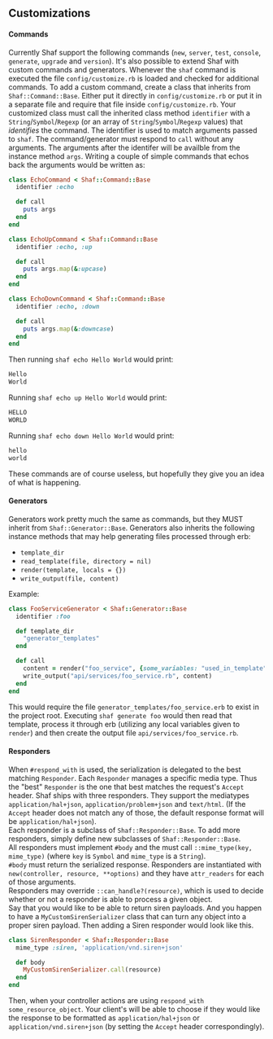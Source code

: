 ## Customizations
#### Commands
Currently Shaf support the following commands (`new`, `server`, `test`, `console`, `generate`, `upgrade` and `version`). It's also possible to extend Shaf with custom commands and generators. Whenever the `shaf` command is executed the file `config/customize.rb` is loaded and checked for additional commands. To add a custom command, create a class that inherits from `Shaf::Command::Base`. Either put it directly in `config/customize.rb` or put it in a separate file and require that file inside `config/customize.rb`. Your customized class must call the inherited class method `identifier` with a `String`/`Symbol`/`Regexp` (or an array of `String`/`Symbol`/`Regexp` values) that _identifies_ the command. The identifier is used to match arguments passed to `shaf`. The command/generator must respond to `call` without any arguments. The arguments after the identifer will be availble from the instance method `args`. Writing a couple of simple commands that echos back the arguments would be written as:
```ruby
class EchoCommand < Shaf::Command::Base
  identifier :echo

  def call
    puts args
  end
end

class EchoUpCommand < Shaf::Command::Base
  identifier :echo, :up

  def call
    puts args.map(&:upcase)
  end
end

class EchoDownCommand < Shaf::Command::Base
  identifier :echo, :down

  def call
    puts args.map(&:downcase)
  end
end
```
Then running `shaf echo Hello World` would print:
```sh
Hello
World
```
Running `shaf echo up Hello World` would print:
```sh
HELLO
WORLD
```
Running `shaf echo down Hello World` would print:
```sh
hello
world
```
These commands are of course useless, but hopefully they give you an idea of what is happening.  

#### Generators
Generators work pretty much the same as commands, but they MUST inherit from `Shaf::Generator::Base`. Generators also inherits the following instance methods that may help generating files processed through erb:
- `template_dir`
- `read_template(file, directory = nil)`
- `render(template, locals = {})`
- `write_output(file, content)`  

Example:
```ruby
class FooServiceGenerator < Shaf::Generator::Base
  identifier :foo

  def template_dir
    "generator_templates"
  end

  def call
    content = render("foo_service", {some_variables: "used_in_template"})
    write_output("api/services/foo_service.rb", content)
  end
end
```
This would require the file `generator_templates/foo_service.erb` to exist in the project root. Executing `shaf generate foo` would then read that template, process it through erb (utilizing any local variables given to `render`) and then create the output file `api/services/foo_service.rb`.

#### Responders
When `#respond_with` is used, the serialization is delegated to the best matching `Responder`. Each `Responder` manages a specific media type. Thus the "best" `Responder` is the one that best matches the request's `Accept` header.
Shaf ships with three responders. They support the mediatypes `application/hal+json`, `application/problem+json` and `text/html`. (If the `Accept` header does not match any of those, the default response format will be `application/hal+json`).  
Each responder is a subclass of `Shaf::Responder::Base`. To add more responders, simply define new subclasses of `Shaf::Responder::Base`.  
All responders must implement `#body` and the must call `::mime_type(key, mime_type)` (where `key` is `Symbol` and `mime_type` is a `String`).  
`#body` must return the serialized response.
Responders are instantiated with `new(controller, resource, **options)` and they have `attr_readers` for each of those arguments.  
Responders may override `::can_handle?(resource)`, which is used to decide whether or not a responder is able to process a given object.  
Say that you would like to be able to return siren payloads. And you happen to have a `MyCustomSirenSerializer` class that can turn any object into a proper siren payload. Then adding a Siren responder would look like this.
```ruby
class SirenResponder < Shaf::Responder::Base
  mime_type :siren, 'application/vnd.siren+json'

  def body
    MyCustomSirenSerializer.call(resource)
  end
end
```

Then, when your controller actions are using `respond_with some_resource_object`. Your client's will be able to choose if they would like the response to be formatted as `application/hal+json` or `application/vnd.siren+json` (by setting the `Accept` header correspondingly).
